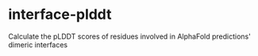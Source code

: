 # interface-plddt
Calculate the pLDDT scores of residues involved in AlphaFold predictions' dimeric interfaces 
